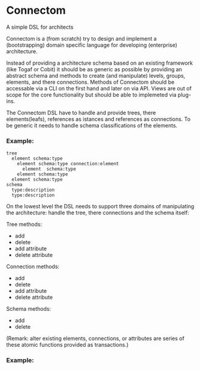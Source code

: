 # Connectom
A simple DSL for architects

Connectom is a (from scratch) try to design and implement a (bootstrapping) domain specific language for developing (enterprise) architecture.

Instead of providing a architecture schema based on an existing framework (like Togaf or Cobit) it should be as generic as possible by providing an abstract schema and methods to create (and manipulate) levels, groups, elements, and there connections. Methods of Connectom should be accessable via a CLI on the first hand and later on via API. Views are out of scope for the core functionality but should be able to implemeted via plug-ins.

The Connectom DSL have to handle and provide trees, there elements(leafs), references as istances and references as connections. To be generic it needs to handle schema classifications of the elements.

### Example:

```
tree
  element schema:type
    element schema:type connection:element
      element  schema:type
    element schema:type
  element schema:type
schema
  type:description
  type:description
```

On the lowest level the DSL needs to support three domains of manipulating the architecture: handle the tree, there connections and the schema itself:

Tree methods:
  - add
  - delete
  - add attribute 
  - delete attribute

Connection methods:
  - add
  - delete
  - add attribute 
  - delete attribute

Schema methods:
  - add
  - delete

(Remark: alter existing elements, connections, or attributes are series of these atomic functions provided as transactions.)  

### Example:

